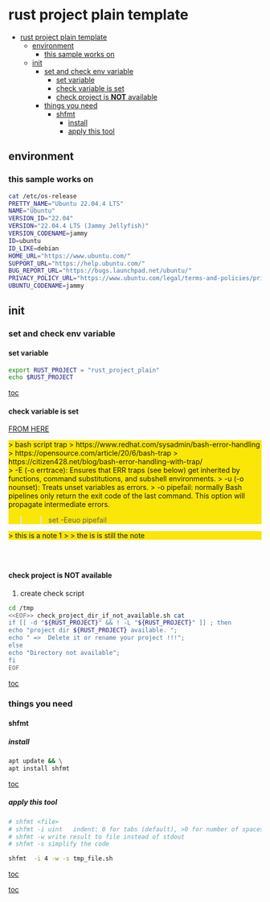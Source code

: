 # rust project plain template

- [rust project plain template](#rust-project-plain-template)
  - [environment](#environment)
    - [this sample works on](#this-sample-works-on)
  - [init](#init)
    - [set and check env variable](#set-and-check-env-variable)
      - [set variable](#set-variable)
      - [check variable is set](#check-variable-is-set)
      - [check project is **NOT** available](#check-project-is-not-available)
    - [things you need](#things-you-need)
      - [shfmt](#shfmt)
        - [install](#install)
        - [apply this tool](#apply-this-tool)
  
<a id="rust-project-plain-template"></a>
  
## environment

<a id="environment"></a>

### this sample works on

```bash
cat /etc/os-release 
PRETTY_NAME="Ubuntu 22.04.4 LTS"
NAME="Ubuntu"
VERSION_ID="22.04"
VERSION="22.04.4 LTS (Jammy Jellyfish)"
VERSION_CODENAME=jammy
ID=ubuntu
ID_LIKE=debian
HOME_URL="https://www.ubuntu.com/"
SUPPORT_URL="https://help.ubuntu.com/"
BUG_REPORT_URL="https://bugs.launchpad.net/ubuntu/"
PRIVACY_POLICY_URL="https://www.ubuntu.com/legal/terms-and-policies/privacy-policy"
UBUNTU_CODENAME=jammy
```

## init

### set and check env variable

#### set variable

```bash
export RUST_PROJECT = "rust_project_plain" 
echo $RUST_PROJECT

```

[toc](#rust-project-plain-template)

#### check variable is set

[FROM HERE](https://stackoverflow.com/questions/3601515/how-to-check-if-a-variable-is-set-in-bash)

<div style="background-color:rgba(250, 230, 7, 1);">
> bash script trap
> https://www.redhat.com/sysadmin/bash-error-handling
> https://opensource.com/article/20/6/bash-trap
> https://citizen428.net/blog/bash-error-handling-with-trap/

</div>

<div style="background-color:rgba(250, 230, 7, 1);">
   >  -E (-o errtrace): Ensures that ERR traps (see below) get inherited by
     functions, command substitutions, and subshell environments.
    > -u (-o nounset): Treats unset variables as errors.
    > -o pipefail: normally Bash pipelines only return the exit code of 
    the last command. This option will propagate intermediate errors.

>> set -Eeuo pipefail

</div>

<div style="background-color:rgba(250, 230, 7, 1);">
> this is a note 1
>
> the is is still the note
</div>

```bash




```

#### check project is **NOT** available

1. create check script

```bash
cd /tmp
<<EOF>> check_project_dir_if_not_available.sh cat
if [[ -d "${RUST_PROJECT}" && ! -L "${RUST_PROJECT}" ]] ; then
echo "project dir ${RUST_PROJECT} available. "; 
echo " =>  Delete it or rename your project !!!"; 
else 
echo "Directory not available";
fi
EOF

```

[toc](#rust-project-plain-template)

### things you need

#### shfmt

##### install

```bash
apt update && \
apt install shfmt
```

[toc](#rust-project-plain-template)

##### apply this tool

```bash
# shfmt <file>
# shfmt -i uint   indent: 0 for tabs (default), >0 for number of spaces
# shfmt -w write result to file instead of stdout
# shfmt -s simplify the code

shfmt  -i 4 -w -s tmp_file.sh

```

[toc](#rust-project-plain-template)

[toc](#rust-project-plain-template)
